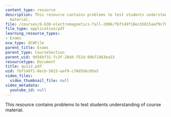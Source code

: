 ```yaml
---
content_type: resource
description: This resource contains problems to test students understanding of course
  material.
file: /courses/6-630-electromagnetics-fall-2006/fbf149f18ecb5815aaf9c78d5b6c05e5_quiz2.pdf
file_type: application/pdf
learning_resource_types:
- Exams
ocw_type: OCWFile
parent_title: Exams
parent_type: CourseSection
parent_uid: 9d56bf31-fc3f-28dd-f52d-99b71463ba33
resourcetype: Document
title: quiz2.pdf
uid: fbf149f1-8ecb-5815-aaf9-c78d5b6c05e5
video_files:
  video_thumbnail_file: null
video_metadata:
  youtube_id: null
---
```

This resource contains problems to test students understanding of course material.

